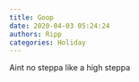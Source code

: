 ```yaml
---
title: Goop
date: 2020-04-03 05:24:24
authors: Ripp
categories: Holiday
---
```


 Aint no steppa like a high steppa